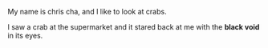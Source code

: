 My name is chris cha, and I like to look at crabs. 

I saw a crab at the supermarket and it stared back at me with the **black void** in its eyes. 